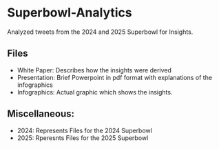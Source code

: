 # Superbowl-Analytics
Analyzed tweets from the 2024 and 2025 Superbowl for Insights.

## Files
- White Paper: Describes how the insights were derived
- Presentation: Brief Powerpoint in pdf format with explanations of the infographics
- Infographics: Actual graphic which shows the insights.

## Miscellaneous:
- 2024: Represents Files for the 2024 Superbowl
- 2025: Rperesnts Files for the 2025 Superbowl
